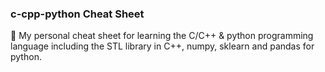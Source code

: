 ### c-cpp-python Cheat Sheet
:snake: 
My personal cheat sheet for learning the C/C++ & python programming language including the STL library in C++, numpy, sklearn and pandas for python.
